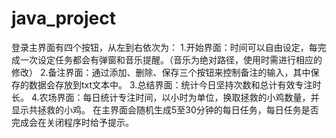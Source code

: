 # java_project
登录主界面有四个按钮，从左到右依次为：
1.开始界面：时间可以自由设定，每完成一次设定任务都会有弹窗和音乐提醒。（音乐为绝对路径，使用时需进行相应的修改）
2.备注界面：通过添加、删除、保存三个按钮来控制备注的输入，其中保存的数据会存放到txt文本中。
3.总结界面：统计今日坚持次数和总计有效专注时长。
4.农场界面：每日统计专注时间，以小时为单位，换取拯救的小鸡数量，并显示共拯救的小鸡。
在主界面会随机生成5至30分钟的每日任务，每日任务是否完成会在关闭程序时给予提示。
